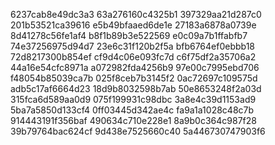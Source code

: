 6237cab8e49dc3a3
63a276160c4325b1
397329aa21d287c0
201b53521ca39616
e5b49bfaaed6de1e
27183a6878a0739e
8d41278c56fe1af4
b8f1b89b3e522569
e0c09a7b1ffabfb7
74e37256975d94d7
23e6c31f120b2f5a
bfb6764ef0ebbb18
72d8217300b854ef
cf9d4c06e093fc7d
c6f75df2a35706a2
44a16e54cfc8971a
a072982fda4256b9
97e00c7995ebd706
f48054b85039ca7b
025f8ceb7b3145f2
0ac72697c109575d
adb5c17af6664d23
18d9b8032598b7ab
50e8653248f2a03d
315fca6d589aa0d9
075f199931c98dbc
3a8e4c39d1153ad9
5ba7a5850d133cf4
0ff03445d342ae4c
fa9a1a1028c48c7b
914443191f356baf
490634c710e228e1
8a9b0c364c987f28
39b79764bac624cf
9d438e7525660c40
5a446730747903f6
